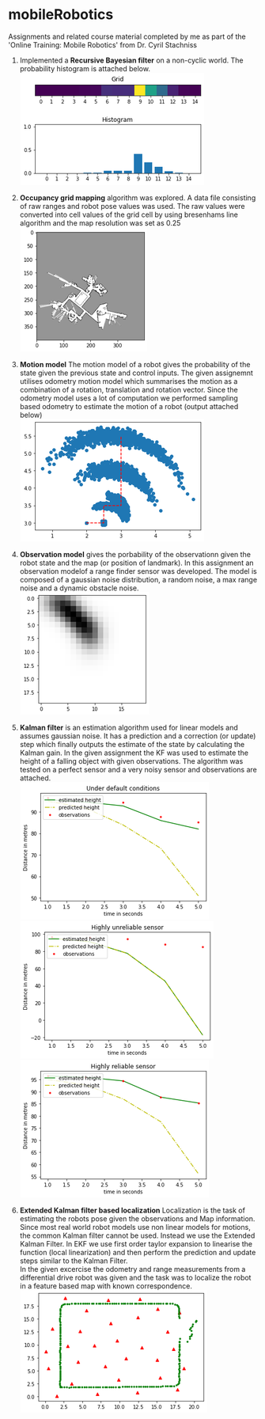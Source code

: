 # mobileRobotics
Assignments and related course material completed by me as part of the 'Online Training: Mobile Robotics' from Dr. Cyril Stachniss

1. Implemented a **Recursive Bayesian filter** on a non-cyclic world. The probability histogram is attached below.  
   ![Bayes Filter](img/bayesian.png?raw=true "Output of Bayes filter for localization")
2. **Occupancy grid mapping** algorithm was explored. A data file consisting of raw ranges and robot pose values was used. The raw values were converted into cell values of the grid cell by using bresenhams line algorithm and the map resolution was set as 0.25  
   ![Occupancy grid](img/occupancy.png?raw=true "Output occupany grid map")  
3. **Motion model** The motion model of a robot gives the probability of the state given the previous state and control inputs. The given assignemnt utilises odometry motion model which summarises the motion as a combination of a rotation, translation and rotation vector. Since the odometry model uses a lot of computation we performed sampling based odometry to estimate the motion of a robot (output attached below)  
   ![The motion model of a robot executing a given motion](img/motion.png?raw=true "Motion model")  
4. **Observation model** gives the porbability of the observationn given the robot state and the map (or position of landmark). In this assignment an observation modelof a range finder sensor was developed. The model is composed of a gaussian noise distribution, a random noise, a max range noise and a dynamic obstacle noise.  
   ![Measurement probability over a 20x20 cell for given sensor locations and range measurements](img/observation.png?raw=true "Measurement probability over a 20x20 cell for given sensor locations and range measurements")  

5. **Kalman filter** is an estimation algorithm used for linear models and assumes gaussian noise. It has a prediction and a correction (or update) step which finally outputs the estimate of the state by calculating the Kalman gain. In the given assignment the KF was used to estimate the height of a falling object with given observations. The algorithm was tested on a perfect sensor and a very noisy sensor and observations are attached.  
   ![Normal estimate](img/kf1.png?raw=true "Normal estimate")  
   ![Noisy sensor estimate](img/kf2.png?raw=true "Noisy sensor estimate")  
   ![Perfect sensor estimate](img/kf3.png?raw=true "Perfect sensor estimate")  

6. **Extended Kalman filter based localization** Localization is the task of estimating the robots pose given the observations and Map information. Since most real world robot models use non linear models for motions, the common Kalman filter cannot be used. Instead we use the Extended Kalman Filter. In EKF we use first order taylor expansion to linearise the function (local linearization) and then perform the prediction and update steps similar to the Kalman Filter.  
   In the given excercise the odometry and range measurements from a differential drive robot was given and the task was to localize the robot in a feature based map with known correspondence.    
   ![Final Trajectory after EKF Localization](img/ekf.png?raw=true "Final Trajectory")   


